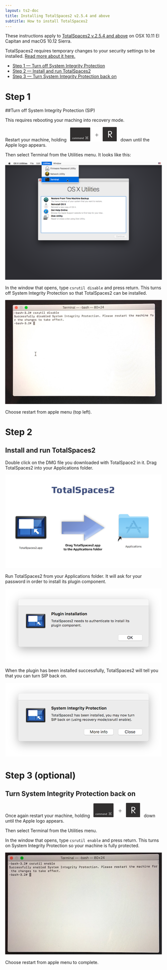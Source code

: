 ```yaml
---
layout: ts2-doc
title: Installing TotalSpaces2 v2.5.4 and above
subtitle: How to install TotalSpaces2
---
```


These instructions apply to [TotalSpaces2 v.2.5.4 and above](/changes-beta) on OSX 10.11 El Capitan and macOS 10.12 Sierra.

TotalSpaces2 requires temporary changes to your security settings to be installed. [Read more about it here.](/sip-details)

<ul class="steps-list">
<li><a href="#step1">Step 1 &mdash; Turn off System Integrity Protection</a></li>
<li><a href="#step2">Step 2 &mdash; Install and run TotalSpaces2</a></li>
<li><a href="#step3">Step 3 &mdash; Turn System Integrity Protection back on</a></li>
</ul>

<a id="step1"></a>
# Step 1

##Turn off System Integrity Protection (SIP)

This requires rebooting your maching into recovery mode.

Restart your machine, holding&nbsp;&nbsp; <img src="/images/cmd-r.png" title="cmd-r"> &nbsp;&nbsp;down until the Apple logo appears.

Then select Terminal from the Utilities menu. It looks like this:

<img src="/shared/img/recovery-utilities-terminal.png">

In the window that opens, type
<code>csrutil disable</code>
and press return. This turns off System Integrity Protection so that TotalSpaces2 can be installed.

<img src="/images/csrutil-disable.jpg">

Choose restart from apple menu (top left).

<a id="step2"></a>
# Step 2

## Install and run TotalSpaces2

Double click on the DMG file you downloaded with TotalSpace2 in it. Drag TotalSpaces2 into your Applications folder.

<img src="/images/install-from-dmg.png">

Run TotalSpaces2 from your Applications folder. It will ask for your password in order to install its plugin component.

<img src=/images/install-plugin.png>

When the plugin has been installed successfully, TotalSpaces2 will tell you that you can turn SIP back on.

<img src=/images/plugin-installed.png>

<a id="step3"></a>
# Step 3 (optional)

## Turn System Integrity Protection back on

Once again restart your machine, holding&nbsp;&nbsp; <img src="/images/cmd-r.png" title="cmd-r"> &nbsp;&nbsp;down until the Apple logo appears.

Then select Terminal from the Utilities menu.

In the window that opens, type
<code>csrutil enable</code>
and press return. This turns on System Integrity Protection so your machine is fully protected.

<img src="/images/csrutil-enable.jpg">

Choose restart from apple menu to complete.


